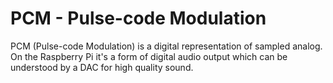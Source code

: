 <!--
---
name: PCM
class: interface
type: pinout
description: Raspberry Pi PCM pins
pin:
  'bcm18':
    name: CLK
  'bcm19':
    name: FS
  'bcm20':
    name: DIN
  'bcm21':
    name: DOUT
-->
# PCM - Pulse-code Modulation

PCM (Pulse-code Modulation) is a digital representation of sampled analog. On the Raspberry Pi it's a form of digital audio output which can be understood by a DAC for high quality sound.